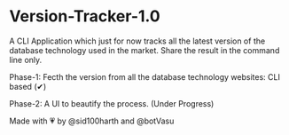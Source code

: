# Version-Tracker-1.0

A CLI Application which just for now tracks all the latest version of the database technology used in the market. Share the result in the command line only.

Phase-1: Fecth the version from all the database technology websites: CLI based (✔)

Phase-2: A UI to beautify the process. (Under Progress)

Made with 💗 by @sid100harth and @botVasu
